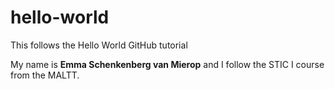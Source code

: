 # hello-world
This follows the Hello World GitHub tutorial

My name is **Emma Schenkenberg van Mierop** and I follow the STIC I course from the MALTT. 
